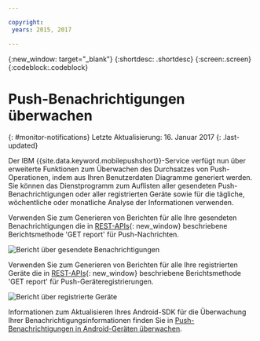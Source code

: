 ```yaml
---

copyright:
 years: 2015, 2017

---
```


{:new_window: target="_blank"}
{:shortdesc: .shortdesc}
{:screen:.screen}
{:codeblock:.codeblock}

# Push-Benachrichtigungen überwachen 
{: #monitor-notifications}
Letzte Aktualisierung: 16. Januar 2017
{: .last-updated}


Der IBM {{site.data.keyword.mobilepushshort}}-Service verfügt nun über erweiterte Funktionen zum Überwachen des Durchsatzes von Push-Operationen, indem aus Ihren Benutzerdaten Diagramme generiert werden. Sie können das Dienstprogramm zum Auflisten aller gesendeten Push-Benachrichtigungen oder aller registrierten Geräte sowie für die tägliche, wöchentliche oder monatliche Analyse der Informationen verwenden.

Verwenden Sie zum Generieren von Berichten für alle Ihre gesendeten Benachrichtigungen die in [REST-APIs](https://mobile.{DomainName}/imfpush/){: new_window} beschriebene Berichtsmethode 'GET report' für Push-Nachrichten. 

![Bericht über gesendete Benachrichtigungen](images/monitoring_messages.jpg)


Verwenden Sie zum Generieren von Berichten für alle Ihre registrierten Geräte die in [REST-APIs](https://mobile.{DomainName}/imfpush/){: new_window} beschriebene Berichtsmethode 'GET report' für Push-Geräteregistrierungen.

![Bericht über registrierte Geräte](images/monitoring_devices.jpg)

Informationen zum Aktualisieren Ihres Android-SDK für die Überwachung Ihrer Benachrichtigungsinformationen finden Sie in [Push-Benachrichtigungen in Android-Geräten überwachen](c_android_enable.html#android_monitor).


 
